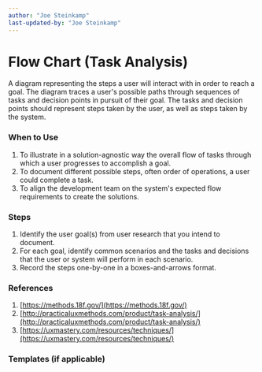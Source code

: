 ```yaml
---
author: "Joe Steinkamp"
last-updated-by: "Joe Steinkamp"
---
```


# Flow Chart \(Task Analysis\)

A diagram representing the steps a user will interact with in order to reach a goal. The diagram traces a user's possible paths through sequences of tasks and decision points in pursuit of their goal. The tasks and decision points should represent steps taken by the user, as well as steps taken by the system.

### When to Use

1. To illustrate in a solution-agnostic way the overall flow of tasks through which a user progresses to accomplish a goal.
2. To document different possible steps, often order of operations, a user could complete a task.
3. To align the development team on the system's expected flow requirements to create the solutions.

### Steps

1. Identify the user goal\(s\) from user research that you intend to document.
2. For each goal, identify common scenarios and the tasks and decisions that the user or system will perform in each scenario.
3. Record the steps one-by-one in a boxes-and-arrows format.

### References

1. [https://methods.18f.gov/](https://methods.18f.gov/)
2. [http://practicaluxmethods.com/product/task-analysis/](http://practicaluxmethods.com/product/task-analysis/)
3. [https://uxmastery.com/resources/techniques/](https://uxmastery.com/resources/techniques/)

### Templates \(if applicable\)



